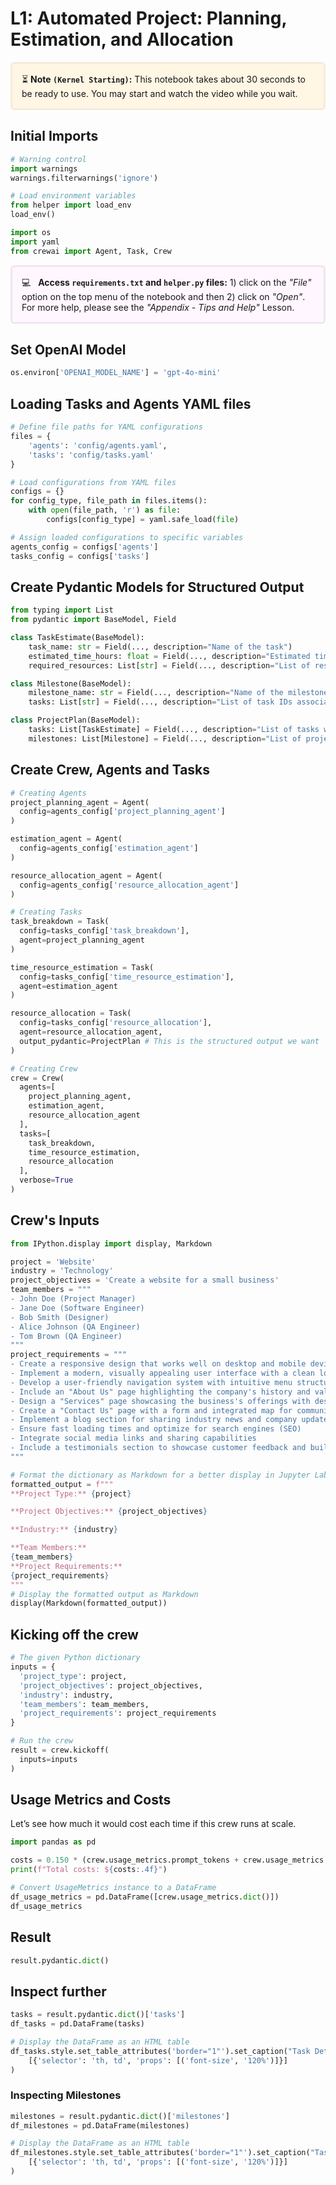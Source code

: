 # L1: Automated Project: Planning, Estimation, and Allocation

<p style="background-color:#fff6e4; padding:15px; border-width:3px; border-color:#f5ecda; border-style:solid; border-radius:6px"> ⏳ <b>Note <code>(Kernel Starting)</code>:</b> This notebook takes about 30 seconds to be ready to use. You may start and watch the video while you wait.</p>

## Initial Imports


```python
# Warning control
import warnings
warnings.filterwarnings('ignore')

# Load environment variables
from helper import load_env
load_env()

import os
import yaml
from crewai import Agent, Task, Crew
```

<p style="background-color:#fff6ff; padding:15px; border-width:3px; border-color:#efe6ef; border-style:solid; border-radius:6px"> 💻 &nbsp; <b>Access <code>requirements.txt</code> and <code>helper.py</code> files:</b> 1) click on the <em>"File"</em> option on the top menu of the notebook and then 2) click on <em>"Open"</em>. For more help, please see the <em>"Appendix - Tips and Help"</em> Lesson.</p>

## Set OpenAI Model


```python
os.environ['OPENAI_MODEL_NAME'] = 'gpt-4o-mini'
```

## Loading Tasks and Agents YAML files


```python
# Define file paths for YAML configurations
files = {
    'agents': 'config/agents.yaml',
    'tasks': 'config/tasks.yaml'
}

# Load configurations from YAML files
configs = {}
for config_type, file_path in files.items():
    with open(file_path, 'r') as file:
        configs[config_type] = yaml.safe_load(file)

# Assign loaded configurations to specific variables
agents_config = configs['agents']
tasks_config = configs['tasks']
```

## Create Pydantic Models for Structured Output


```python
from typing import List
from pydantic import BaseModel, Field

class TaskEstimate(BaseModel):
    task_name: str = Field(..., description="Name of the task")
    estimated_time_hours: float = Field(..., description="Estimated time to complete the task in hours")
    required_resources: List[str] = Field(..., description="List of resources required to complete the task")

class Milestone(BaseModel):
    milestone_name: str = Field(..., description="Name of the milestone")
    tasks: List[str] = Field(..., description="List of task IDs associated with this milestone")

class ProjectPlan(BaseModel):
    tasks: List[TaskEstimate] = Field(..., description="List of tasks with their estimates")
    milestones: List[Milestone] = Field(..., description="List of project milestones")
```

## Create Crew, Agents and Tasks


```python
# Creating Agents
project_planning_agent = Agent(
  config=agents_config['project_planning_agent']
)

estimation_agent = Agent(
  config=agents_config['estimation_agent']
)

resource_allocation_agent = Agent(
  config=agents_config['resource_allocation_agent']
)

# Creating Tasks
task_breakdown = Task(
  config=tasks_config['task_breakdown'],
  agent=project_planning_agent
)

time_resource_estimation = Task(
  config=tasks_config['time_resource_estimation'],
  agent=estimation_agent
)

resource_allocation = Task(
  config=tasks_config['resource_allocation'],
  agent=resource_allocation_agent,
  output_pydantic=ProjectPlan # This is the structured output we want
)

# Creating Crew
crew = Crew(
  agents=[
    project_planning_agent,
    estimation_agent,
    resource_allocation_agent
  ],
  tasks=[
    task_breakdown,
    time_resource_estimation,
    resource_allocation
  ],
  verbose=True
)
```

## Crew's Inputs


```python
from IPython.display import display, Markdown

project = 'Website'
industry = 'Technology'
project_objectives = 'Create a website for a small business'
team_members = """
- John Doe (Project Manager)
- Jane Doe (Software Engineer)
- Bob Smith (Designer)
- Alice Johnson (QA Engineer)
- Tom Brown (QA Engineer)
"""
project_requirements = """
- Create a responsive design that works well on desktop and mobile devices
- Implement a modern, visually appealing user interface with a clean look
- Develop a user-friendly navigation system with intuitive menu structure
- Include an "About Us" page highlighting the company's history and values
- Design a "Services" page showcasing the business's offerings with descriptions
- Create a "Contact Us" page with a form and integrated map for communication
- Implement a blog section for sharing industry news and company updates
- Ensure fast loading times and optimize for search engines (SEO)
- Integrate social media links and sharing capabilities
- Include a testimonials section to showcase customer feedback and build trust
"""

# Format the dictionary as Markdown for a better display in Jupyter Lab
formatted_output = f"""
**Project Type:** {project}

**Project Objectives:** {project_objectives}

**Industry:** {industry}

**Team Members:**
{team_members}
**Project Requirements:**
{project_requirements}
"""
# Display the formatted output as Markdown
display(Markdown(formatted_output))
```

## Kicking off the crew


```python
# The given Python dictionary
inputs = {
  'project_type': project,
  'project_objectives': project_objectives,
  'industry': industry,
  'team_members': team_members,
  'project_requirements': project_requirements
}

# Run the crew
result = crew.kickoff(
  inputs=inputs
)
```

## Usage Metrics and Costs

Let’s see how much it would cost each time if this crew runs at scale.


```python
import pandas as pd

costs = 0.150 * (crew.usage_metrics.prompt_tokens + crew.usage_metrics.completion_tokens) / 1_000_000
print(f"Total costs: ${costs:.4f}")

# Convert UsageMetrics instance to a DataFrame
df_usage_metrics = pd.DataFrame([crew.usage_metrics.dict()])
df_usage_metrics
```

## Result


```python
result.pydantic.dict()
```

## Inspect further


```python
tasks = result.pydantic.dict()['tasks']
df_tasks = pd.DataFrame(tasks)

# Display the DataFrame as an HTML table
df_tasks.style.set_table_attributes('border="1"').set_caption("Task Details").set_table_styles(
    [{'selector': 'th, td', 'props': [('font-size', '120%')]}]
)
```

### Inspecting Milestones


```python
milestones = result.pydantic.dict()['milestones']
df_milestones = pd.DataFrame(milestones)

# Display the DataFrame as an HTML table
df_milestones.style.set_table_attributes('border="1"').set_caption("Task Details").set_table_styles(
    [{'selector': 'th, td', 'props': [('font-size', '120%')]}]
)
```


```python

```


```python

```


```python

```


```python

```


```python

```


```python

```
